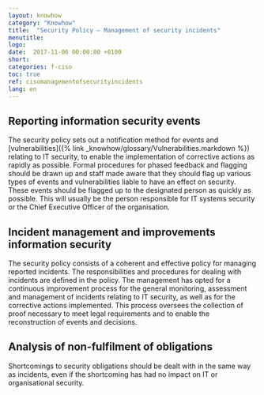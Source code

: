 ```yaml
---
layout: knowhow
category: "Knowhow"
title:  "Security Policy – Management of security incidents"
menutitle:
logo:
date:  2017-11-06 00:00:00 +0100
short:
categories: f-ciso
toc: true
ref: cisomanagementofsecurityincidents
lang: en
---
```

## Reporting information security events
The security policy sets out a notification method for events and [vulnerabilities]({% link _knowhow/glossary/Vulnerabilities.markdown %}) relating to IT security, to enable the implementation of corrective actions as rapidly as possible. Formal procedures for phased feedback and flagging should be drawn up and staff made aware that they should flag up various types of events and vulnerabilities liable to have an effect on security. These events should be flagged up to the designated person as quickly as possible. This will usually be the person responsible for IT systems security or the Chief Executive Officer of the organisation.

## Incident management and improvements information security
The security policy consists of a coherent and effective policy for managing reported incidents. The responsibilities and procedures for dealing with incidents are defined in the policy. The management has opted for a continuous improvement process for the general monitoring, assessment and management of incidents relating to IT security, as well as for the corrective actions implemented. This process oversees the collection of proof necessary to meet legal requirements and to enable the reconstruction of events and decisions.

## Analysis of non-fulfilment of obligations
Shortcomings to security obligations should be dealt with in the same way as incidents, even if the shortcoming has had no impact on IT or organisational security.

